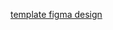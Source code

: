 [template figma design](https://www.figma.com/file/lAto6Rz8gt7UbqU6dQJhBd/%F0%9F%8C%8E-Free-Blog-Template-Design-(Community)?node-id=118%3A1910)